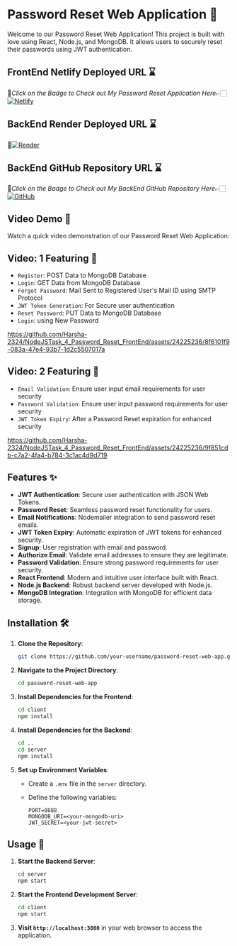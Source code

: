 # Password Reset Web Application 🚀

Welcome to our Password Reset Web Application! This project is built with love using React, Node.js, and MongoDB. It allows users to securely reset their passwords using JWT authentication.

## FrontEnd Netlify Deployed URL ⌛

🔸*Click on the Badge to Check out My Password Reset Application Here*👉🏻 [![Netlify](https://img.shields.io/badge/netlify-%23000000.svg?style=for-the-badge&logo=netlify&logoColor=#00C7B7)](https://harsha-mern-password-reset.netlify.app)

## BackEnd Render Deployed URL ⌛
🔸[![Render](https://img.shields.io/badge/Render-%46E3B7.svg?style=for-the-badge&logo=render&logoColor=white)](https://nodejstask-4-password-reset-backend.onrender.com)

## BackEnd GitHub Repository URL ⌛
🔸*Click on the Badge to Check out My BackEnd GitHub Repository Here*👉🏻[![GitHub](https://img.shields.io/badge/github-%23121011.svg?style=for-the-badge&logo=github&logoColor=white)](https://github.com/Harsha-2324/NodeJSTask_4_Password_Reset_BackEnd.git)

## Video Demo 🎥

Watch a quick video demonstration of our Password Reset Web Application:

## **Video: 1 Featuring** 🎥
   - `Register`: POST Data to MongoDB Database
   - `Login`: GET Data from MongoDB Database
   - `Forgot Password`: Mail Sent to Registered User's Mail ID using SMTP Protocol
   - `JWT Token Generation`: For Secure user authentication
   - `Reset Password`: PUT Data to MongoDB Database
   - `Login`: using New Password
   
https://github.com/Harsha-2324/NodeJSTask_4_Password_Reset_FrontEnd/assets/24225236/8f6101f9-083a-47e4-93b7-1d2c5507017a


## **Video: 2 Featuring** 🎥
   - `Email Validation`: Ensure user input email requirements for user security
   - `Password Validation`: Ensure user input password requirements for user security
   - `JWT Token Expiry`: After a Password Reset expiration for enhanced security

https://github.com/Harsha-2324/NodeJSTask_4_Password_Reset_FrontEnd/assets/24225236/9f851cdb-c7a2-4fa4-b784-3c1ac4d9d719


## Features ✨

- **JWT Authentication**: Secure user authentication with JSON Web Tokens.
- **Password Reset**: Seamless password reset functionality for users.
- **Email Notifications**: Nodemailer integration to send password reset emails.
- **JWT Token Expiry**: Automatic expiration of JWT tokens for enhanced security.
- **Signup**: User registration with email and password.
- **Authorize Email**: Validate email addresses to ensure they are legitimate.
- **Password Validation**: Ensure strong password requirements for user security.
- **React Frontend**: Modern and intuitive user interface built with React.
- **Node.js Backend**: Robust backend server developed with Node.js.
- **MongoDB Integration**: Integration with MongoDB for efficient data storage.

## Installation 🛠️

1. **Clone the Repository**:

   ```bash
   git clone https://github.com/your-username/password-reset-web-app.git
   ```

2. **Navigate to the Project Directory**:

   ```bash
   cd password-reset-web-app
   ```

3. **Install Dependencies for the Frontend**:

   ```bash
   cd client
   npm install
   ```

4. **Install Dependencies for the Backend**:

   ```bash
   cd ..
   cd server
   npm install
   ```

5. **Set up Environment Variables**:

   - Create a `.env` file in the `server` directory.
   - Define the following variables:

     ```plaintext
     PORT=8888
     MONGODB_URI=<your-mongodb-uri>
     JWT_SECRET=<your-jwt-secret>
     ```

## Usage 🚀

1. **Start the Backend Server**:

   ```bash
   cd server
   npm start
   ```

2. **Start the Frontend Development Server**:

   ```bash
   cd client
   npm start
   ```

3. **Visit `http://localhost:3000`** in your web browser to access the application.
